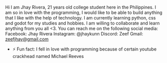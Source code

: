 Hi I am Jhay Rivera, 21 years old college student here in the Philippines.
I am so in love with the programming, I would like to be able to build anything that I like with the help of technology.
I am currently learning python, css and godot for my studies and hobbies.
I am willing to collaborate and learn anything from you all <3.
You can reach me on the following social media:
Facebook:  Jhay Rivera
Instagram: @jhaykunn
Discord: Zeef
Gmail: zeefjhay@gmail.com
- ⚡ Fun fact: I fell in love with programming because of certain youtube crackhead named Michael Reeves 

<!---
Jhay1212/Jhay1212 is a ✨ special ✨ repository because its `README.md` (this file) appears on your GitHub profile.
You can click the Preview link to take a look at your changes.
--->
